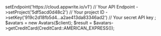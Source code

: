 <?php

use Appwrite\Client;
use Appwrite\Services\Avatars;
use Appwrite\Enums\CreditCard;

$client = new Client();

$client
    ->setEndpoint('https://cloud.appwrite.io/v1') // Your API Endpoint
    ->setProject('5df5acd0d48c2') // Your project ID
    ->setKey('919c2d18fb5d4...a2ae413da83346ad2') // Your secret API key
;

$avatars = new Avatars($client);

$result = $avatars->getCreditCard(CreditCard::AMERICAN_EXPRESS());